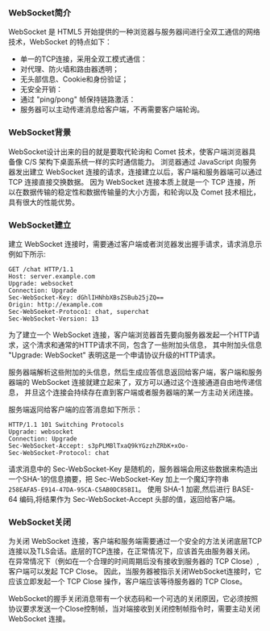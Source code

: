 ### WebSocket简介
WebSocket 是 HTML5 开始提供的一种浏览器与服务器间进行全双工通信的网络技术，WebSocket 的特点如下：
- 单一的TCP连接，采用全双工模式通信：
- 对代理、防火墙和路由器透明；
- 无头部信息、Cookie和身份验证；
- 无安全开销：
- 通过 "ping/pong" 帧保持链路激活：
- 服务器可以主动传递消息给客户端，不再需要客户端轮询。

### WebSocket背景
WebSocket设计出来的目的就是要取代轮询和 Comet 技术，使客户端浏览器具备像 C/S 架构下桌面系统一样的实时通信能力。
浏览器通过 JavaScript 向服务器发出建立 WebSocket 连接的请求，连接建立以后，客户端和服务器端可以通过 TCP 连接直接交换数据。
因为 WebSocket 连接本质上就是一个 TCP 连接，所以在数据传输的稳定性和数据传输量的大小方面，和轮询以及 Comet 技术相比，具有很大的性能优势。

### WebSocket建立
建立 WebSocket 连接时，需要通过客户端或者浏览器发出握手请求，请求消息示例如下所示:
```
GET /chat HTTP/1.1
Host: server.example.com
Upgrade: websocket
Connection: Upgrade
Sec-WebSocket-Key: dGhlIHNhbXBsZSBub25jZQ==
Origin: http://example.com
Sec-WebSoeket-Protoco1: chat, superchat 
Sec-WebSocket-Version: 13
```
为了建立一个 WebSocket 连接，客户端浏览器首先要向服务器发起一个HTTP请求，这个清求和通常的HTTP请求不同，包含了一些附加头信息，
其中附加头信息 "Upgrade: WebSocket" 表明这是一个申请协议升级的HTTP请求。

服务器端解析这些附加的头信息，然后生成应答信息返回给客户端，客户端和服务器端的 WebSocket 连接就建立起来了，双方可以通过这个连接通道自由地传递信息，
并旦这个连接会持续存在直到客户端或者服务器端的某一方主动关闭连接。

服务端返冋给客户端的应答消息如下所示：
```
HTTP/1.1 101 Switching Protocols
Upgrade: websocket
Connection: Upgrade
Sec-WebSocket-Accept: s3pPLMBlTxaQ9kYGzzhZRbK+xOo-
Sec-WebSocket-Protocol: chat
```
请求消息中的 Sec-WebSocket-Key 是随机的，服务器端会用这些数据来构造出一个SHA-1的信息摘要，把 Sec-WebSocket-Key 加上一个魔幻字符串 `258EAFA5-E914-47DA-95CA-C5AB0DC85BI1`。
使用 SHA-1 加密,然后进行 BASE-64 编码,将结果作为 Sec-WebSocket-Accept 头部的值，返回给客户端。

### WebSocket关闭
为关闭 WebSocket 连接，客户端和服务端需要通过一个安全的方法关闭底层TCP连接以及TLS会话。底层的TCP连接，在正常情况下，应该首先由服务器关闭。
在异常情况下（例如在一个合理的时间周期后没有接收到服务器的 TCP Close）,客户端可以发起 TCP Close。
因此，当服务器被指示关闭WebSocket连接时，它应该立即发起一个 TCP Close 操作，客户端应该等待服务器的 TCP Close。

WebSocket的握手关闭消息带有一个状态码和一个可选的关闭原因，它必须按照协议要求发送一个Close控制帧，当对端接收到关闭控制帧指令时，需要主动关闭 WebSocket 连接。